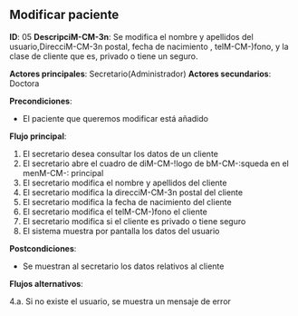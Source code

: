 ## Modificar paciente

**ID**: 05
**DescripciM-CM-3n**: Se modifica el nombre y apellidos del
usuario,DirecciM-CM-3n postal, fecha de nacimiento , telM-CM-)fono, y la
clase de cliente que es, privado o tiene un seguro.

**Actores principales**: Secretario(Administrador)
**Actores secundarios**: Doctora

**Precondiciones**:
* El paciente que queremos modificar está añadido

**Flujo principal**:
1. El secretario desea consultar los datos de un cliente
1. El secretario abre el cuadro de diM-CM-!logo de bM-CM-:squeda en el
menM-CM-:  principal
1. El secretario modifica el nombre y apellidos del cliente
1. El secretario modifica la direcciM-CM-3n postal del cliente
1. El secretario modifica la fecha de nacimiento del cliente
1. El secretario modifica el telM-CM-)fono el cliente
1. El secretario modifica si el cliente es privado o tiene seguro
1. El sistema muestra por pantalla los datos del usuario

**Postcondiciones**:

* Se muestran al secretario los datos relativos al cliente

**Flujos alternativos**:

4.a. Si no existe el usuario, se muestra un mensaje de error

